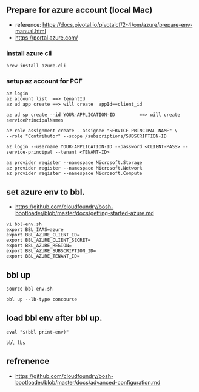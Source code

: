 

## Prepare for azure account (local Mac)
- reference: https://docs.pivotal.io/pivotalcf/2-4/om/azure/prepare-env-manual.html
- https://portal.azure.com/

### install azure cli 

```
brew install azure-cli
```

### setup az account for PCF
```
az login
az account list  ==> tenantId
az ad app create ==> will create  appId==client_id

az ad sp create --id YOUR-APPLICATION-ID         ==> will create servicePrincipalNames

az role assignment create --assignee "SERVICE-PRINCIPAL-NAME" \
--role "Contributor" --scope /subscriptions/SUBSCRIPTION-ID

az login --username YOUR-APPLICATION-ID --password <CLIENT-PASS> --service-principal --tenant <TENANT-ID>

az provider register --namespace Microsoft.Storage
az provider register --namespace Microsoft.Network
az provider register --namespace Microsoft.Compute

```


## set azure env to bbl.
- https://github.com/cloudfoundry/bosh-bootloader/blob/master/docs/getting-started-azure.md

```
vi bbl-env.sh
export BBL_IAAS=azure
export BBL_AZURE_CLIENT_ID=
export BBL_AZURE_CLIENT_SECRET=
export BBL_AZURE_REGION=
export BBL_AZURE_SUBSCRIPTION_ID=
export BBL_AZURE_TENANT_ID=

```

## bbl up

```
source bbl-env.sh

bbl up --lb-type concourse
```

## load bbl env after bbl up.

```
eval "$(bbl print-env)"

bbl lbs

```


## refrenence

- https://github.com/cloudfoundry/bosh-bootloader/blob/master/docs/advanced-configuration.md



